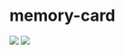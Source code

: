 # memory-card

<img src="https://res.cloudinary.com/dbu3ntrbw/image/upload/v1656683509/Capture_d_e%CC%81cran_2022-07-01_a%CC%80_15.50.57_rie1k7.png">
<img src="https://res.cloudinary.com/dbu3ntrbw/image/upload/v1656683517/Capture_d_e%CC%81cran_2022-07-01_a%CC%80_15.51.31_lsmvre.png">
